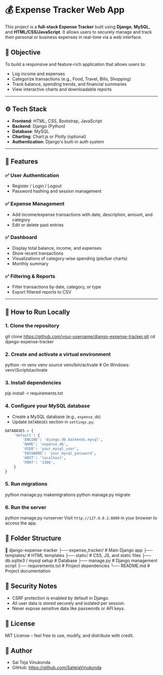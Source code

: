 
# 💰 Expense Tracker Web App

This project is a **full-stack Expense Tracker** built using **Django**, **MySQL**, and **HTML/CSS/JavaScript**. It allows users to securely manage and track their personal or business expenses in real-time via a web interface.
## 🎯 Objective
To build a responsive and feature-rich application that allows users to:
- Log income and expenses
- Categorize transactions (e.g., Food, Travel, Bills, Shopping)
- Track balance, spending trends, and financial summaries
- View interactive charts and downloadable reports

---

## ⚙️ Tech Stack

- **Frontend**: HTML, CSS, Bootstrap, JavaScript
- **Backend**: Django (Python)
- **Database**: MySQL
- **Charting**: Chart.js or Plotly (optional)
- **Authentication**: Django's built-in auth system

---

## 📁 Features

### ✅ User Authentication
- Register / Login / Logout
- Password hashing and session management

### ✅ Expense Management
- Add income/expense transactions with date, description, amount, and category
- Edit or delete past entries

### ✅ Dashboard
- Display total balance, income, and expenses
- Show recent transactions
- Visualizations of category-wise spending (pie/bar charts)
- Monthly summary

### ✅ Filtering & Reports
- Filter transactions by date, category, or type
- Export filtered reports to CSV

---

## 🚀 How to Run Locally

### 1. Clone the repository
git clone https://github.com/your-username/django-expense-tracker.git
cd django-expense-tracker
### 2. Create and activate a virtual environment
python -m venv venv
source venv/bin/activate  # On Windows: venv\Scripts\activate
### 3. Install dependencies
pip install -r requirements.txt
### 4. Configure your MySQL database
- Create a MySQL database (e.g., `expense_db`)
- Update `DATABASES` section in `settings.py`:

```python
DATABASES = {
    'default': {
        'ENGINE': 'django.db.backends.mysql',
        'NAME': 'expense_db',
        'USER': 'your_mysql_user',
        'PASSWORD': 'your_mysql_password',
        'HOST': 'localhost',
        'PORT': '3306',
    }
}
```

### 5. Run migrations
python manage.py makemigrations
python manage.py migrate
### 6. Run the server
python manage.py runserver
Visit `http://127.0.0.1:8000` in your browser to access the app.
## 🧩 Folder Structure
📁 django-expense-tracker
├── expense_tracker/               # Main Django app
├── templates/                     # HTML templates
├── static/                        # CSS, JS, and static files
├── db.sqlite3 / mysql setup       # Database
├── manage.py                      # Django management script
├── requirements.txt               # Project dependencies
└── README.md                      # Project documentation
## 🔐 Security Notes
- CSRF protection is enabled by default in Django.
- All user data is stored securely and isolated per session.
- Never expose sensitive data like passwords or API keys.
## 📄 License
MIT License – feel free to use, modify, and distribute with credit.
## 🙋 Author
- Sai Teja Vinukonda
- GitHub: https://github.com/SaitejaVinukonda
